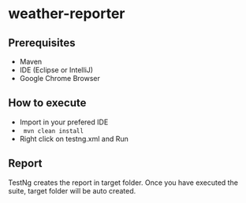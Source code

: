 # weather-reporter

## Prerequisites

* Maven
* IDE (Eclipse or IntelliJ)
* Google Chrome Browser

## How to execute

* Import in your prefered IDE
* ` mvn clean install`
* Right click on testng.xml and Run


## Report

TestNg creates the report in target folder. Once you have executed the suite, target folder will be auto created.



